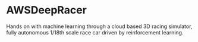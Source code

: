 # AWSDeepRacer
Hands on with machine learning through a cloud based 3D racing simulator, fully autonomous 1/18th scale race car driven by reinforcement learning.
